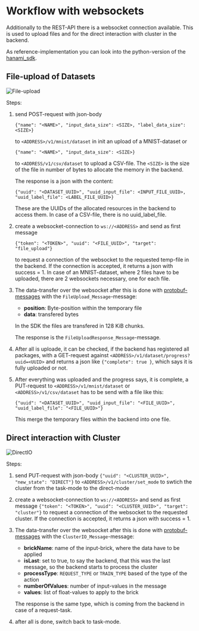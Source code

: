 # Workflow with websockets

Additionally to the REST-API there is a websocket connection available. This is used to upload files and for the direct interaction with cluster in the backend.

As reference-implementation you can look into the python-version of the [hanami_sdk](https://github.com/kitsudaiki/Hanami/tree/develop/src/sdk/python/hanami_sdk/hanami_sdk).

## File-upload of Datasets

![File-upload](Dataset_upload_workflow.drawio)

Steps:

1. send POST-request with json-body 

    `{"name": "<NAME>", "input_data_size": <SIZE>, "label_data_size": <SIZE>}` 

    to `<ADDRESS>/v1/mnist/dataset` in init an upload of a MNIST-dataset or 

    `{"name": "<NAME>", "input_data_size": <SIZE>}`

    to `<ADDRESS/v1/csv/dataset` to upload a CSV-file.
    The `<SIZE>` is the size of the file in number of bytes to allocate the memory in the backend. 

    The response is a json with the content:

    `{"uuid": "<DATASET_UUID>", "uuid_input_file": <INPUT_FILE_UUID>, "uuid_label_file": <LABEL_FILE_UUID>}`

    These are the UUIDs of the allocated resources in the backend to access them. In case of a CSV-file, there is no uuid_label_file.

2. create a websocket-connection to `ws://<ADDRESS>` and send as first message 

    `{"token": "<TOKEN>", "uuid": "<FILE_UUID>", "target": "file_upload"}` 

    to request a connection of the websocket to the requested temp-file in the backend. If the connection is accepted, it returns a json with success = 1. In case of an MNIST-dataset, where 2 files have to be uploaded, there are 2 websockets necessary, one for each file.

3. The data-transfer over the websocket after this is done with [protobuf-messages](https://github.com/kitsudaiki/Hanami/blob/develop/src/libraries/hanami_messages/protobuffers/hanami_messages.proto3) with the `FileUpload_Message`-message:

    - **position**: Byte-position within the temporary file
    - **data**: transfered bytes

    In the SDK the files are transfered in 128 KiB chunks.

    The response is the `FileUploadResponse_Message`-message.

4. After all is uploade, it can be checked, if the backend has registered all packages, with a GET-request against `<ADDRESS>/v1/dataset/progress?uuid=<UUID>` and returns a json like `{"complete": true }`, which says it is fully uploaded or not.

5. After everything was uploaded and the progress says, it is complete, a PUT-request to `<ADDRESS>/v1/mnist/dataset` or  `<ADDRESS>/v1/csv/dataset` has to be send with a file like this:

    `{"uuid": "<DATASET_UUID>", "uuid_input_file": "<FILE_UUID>", "uuid_label_file": "<FILE_UUID>"}`

    This merge the temporary files within the backend into one file.



## Direct interaction with Cluster

![DirectIO](DirectIO_workflow.drawio)

Steps:

1. send PUT-request with json-body `{"uuid": "<CLUSTER_UUID>",
"new_state": "DIRECT"}` to `<ADDRESS>/v1/cluster/set_mode` to swtich the cluster from the task-mode to the direct-mode

2. create a websocket-connection to `ws://<ADDRESS>` and send as first message `{"token": "<TOKEN>", "uuid": "<CLUSTER_UUID>", "target": "cluster"}` to request a connection of the websocket to the requested cluster. If the connection is accepted, it returns a json with success = 1.

3. The data-transfer over the websocket after this is done with [protobuf-messages](https://github.com/kitsudaiki/Hanami/blob/develop/src/libraries/hanami_messages/protobuffers/hanami_messages.proto3) with the `ClusterIO_Message`-message:

    - **brickName**: name of the input-brick, where the data have to be applied
    - **isLast**: set to true, to say the backend, that this was the last message, so the backend starts to process the cluster
    - **processType**: `REQUEST_TYPE` or `TRAIN_TYPE` based of the type of the action
    - **numberOfValues**: number of input-values in the message
    - **values**: list of float-values to apply to the brick

    The response is the same type, which is coming from the backend in case of a request-task.

4. after all is done, switch back to task-mode.
